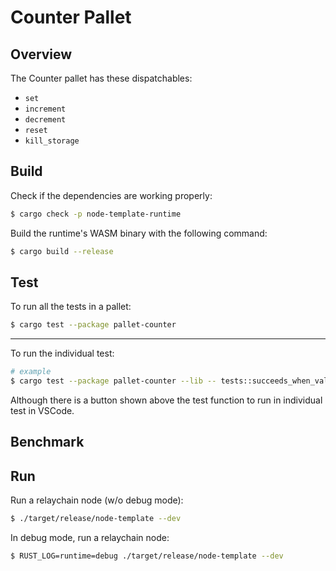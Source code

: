 # Counter Pallet

## Overview

The Counter pallet has these dispatchables:

- `set`
- `increment`
- `decrement`
- `reset`
- `kill_storage`

## Build

Check if the dependencies are working properly:

```sh
$ cargo check -p node-template-runtime
```

Build the runtime's WASM binary with the following command:

```sh
$ cargo build --release
```

## Test

To run all the tests in a pallet:

```sh
$ cargo test --package pallet-counter
```

---

To run the individual test:

```sh
# example
$ cargo test --package pallet-counter --lib -- tests::succeeds_when_value_set_as_non_zero
```

Although there is a button shown above the test function to run in individual test in VSCode.

## Benchmark

<!-- TODO: -->

## Run

Run a relaychain node (w/o debug mode):

```sh
$ ./target/release/node-template --dev
```

In debug mode, run a relaychain node:

```sh
$ RUST_LOG=runtime=debug ./target/release/node-template --dev
```
